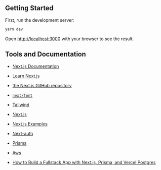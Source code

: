 ## Getting Started

First, run the development server:

```bash
yarn dev
```

Open [http://localhost:3000](http://localhost:3000) with your browser to see the result.


## Tools and Documentation

- [Next.js Documentation](https://nextjs.org/docs)
- [Learn Next.js](https://nextjs.org/learn)

- [the Next.js GitHub repository](https://github.com/vercel/next.js/)

- [`next/font`](https://nextjs.org/docs/basic-features/font-optimization)

- [Tailwind](https://tailwindcss.com/)
- [Next.js](https://nextjs.org/)
- [Next.js Examples](https://github.com/vercel/next.js/tree/canary/examples/with-tailwindcss)
- [Next-auth](https://next-auth.js.org)
- [Prisma](https://www.prisma.io)
- [Aws](https://aws.amazon.com/?nc1=h_ls)
- [How to Build a Fullstack App with Next.js, Prisma, and Vercel Postgres](https://vercel.com/guides/nextjs-prisma-postgres)

